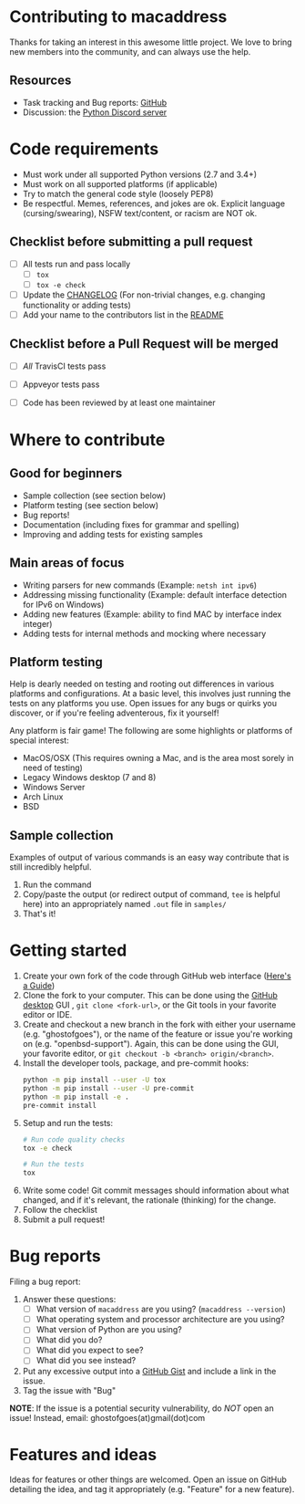 # Contributing to macaddress

Thanks for taking an interest in this awesome little project. We love
to bring new members into the community, and can always use the help.

## Resources
* Task tracking and Bug reports: [GitHub](https://github.com/GhostofGoes/macaddress/issues)
* Discussion: the [Python Discord server](https://discord.gg/python)


# Code requirements
* Must work under all supported Python versions (2.7 and 3.4+)
* Must work on all supported platforms (if applicable)
* Try to match the general code style (loosely PEP8)
* Be respectful. Memes, references, and jokes are ok. Explicit language
(cursing/swearing), NSFW text/content, or racism are NOT ok.

## Checklist before submitting a pull request
* [ ] All tests run and pass locally
    * [ ] `tox`
    * [ ] `tox -e check`
* [ ] Update the [CHANGELOG](CHANGELOG.md) (For non-trivial changes, e.g. changing functionality or adding tests)
* [ ] Add your name to the contributors list in the [README](README.md)

## Checklist before a Pull Request will be merged
* [ ] *All* TravisCI tests pass
* [ ] Appveyor tests pass
* [ ] Code has been reviewed by at least one maintainer


# Where to contribute

## Good for beginners
* Sample collection (see section below)
* Platform testing (see section below)
* Bug reports!
* Documentation (including fixes for grammar and spelling)
* Improving and adding tests for existing samples

## Main areas of focus
* Writing parsers for new commands (Example: `netsh int ipv6`)
* Addressing missing functionality (Example: default interface detection for IPv6 on Windows)
* Adding new features (Example: ability to find MAC by interface index integer)
* Adding tests for internal methods and mocking where necessary

## Platform testing
Help is dearly needed on testing and rooting out differences in various platforms and configurations.
At a basic level, this involves just running the tests on any platforms you use.
Open issues for any bugs or quirks you discover, or if you're feeling adventerous, fix it yourself!

Any platform is fair game! The following are some highlights or platforms of special interest:
* MacOS/OSX (This requires owning a Mac, and is the area most sorely in need of testing)
* Legacy Windows desktop (7 and 8)
* Windows Server
* Arch Linux
* BSD

## Sample collection
Examples of output of various commands is an easy way contribute that is still incredibly helpful.
1. Run the command
2. Copy/paste the output (or redirect output of command, `tee` is helpful here) into an appropriately named `.out` file in `samples/`
3. That's it!


# Getting started
1. Create your own fork of the code through GitHub web interface ([Here's a Guide](https://gist.github.com/Chaser324/ce0505fbed06b947d962))
2. Clone the fork to your computer. This can be done using the
[GitHub desktop](https://desktop.github.com/) GUI , `git clone <fork-url>`,
or the Git tools in your favorite editor or IDE.
3. Create and checkout a new branch in the fork with either your username (e.g. "ghostofgoes"),
or the name of the feature or issue you're working on (e.g. "openbsd-support").
Again, this can be done using the GUI, your favorite editor, or `git checkout -b <branch> origin/<branch>`.
4. Install the developer tools, package, and pre-commit hooks:
    ```bash
    python -m pip install --user -U tox
    python -m pip install --user -U pre-commit
    python -m pip install -e .
    pre-commit install
    ```
5. Setup and run the tests:
    ```bash
    # Run code quality checks
    tox -e check

    # Run the tests
    tox
    ```
6. Write some code! Git commit messages should information about what changed,
and if it's relevant, the rationale (thinking) for the change.
7. Follow the checklist
8. Submit a pull request!


# Bug reports
Filing a bug report:

1. Answer these questions:
    * [ ] What version of `macaddress` are you using? (`macaddress --version`)
    * [ ] What operating system and processor architecture are you using?
    * [ ] What version of Python are you using?
    * [ ] What did you do?
    * [ ] What did you expect to see?
    * [ ] What did you see instead?
2. Put any excessive output into a [GitHub Gist](https://gist.github.com/) and include a link in the issue.
3. Tag the issue with "Bug"

**NOTE**: If the issue is a potential security vulnerability, do *NOT* open an issue!
Instead, email: ghostofgoes(at)gmail(dot)com

# Features and ideas
Ideas for features or other things are welcomed. Open an issue on GitHub
detailing the idea, and tag it appropriately (e.g. "Feature" for a new feature).

